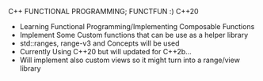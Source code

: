 C++ FUNCTIONAL PROGRAMMING; FUNCTFUN :) C++20

- Learning Functional Programming/Implementing Composable Functions
- Implement Some Custom functions that can be use as a helper library 
- std::ranges, range-v3 and Concepts will be used
- Currently Using C++20 but will updated for C++2b...
- Will implement also custom views so it might turn into a range/view library